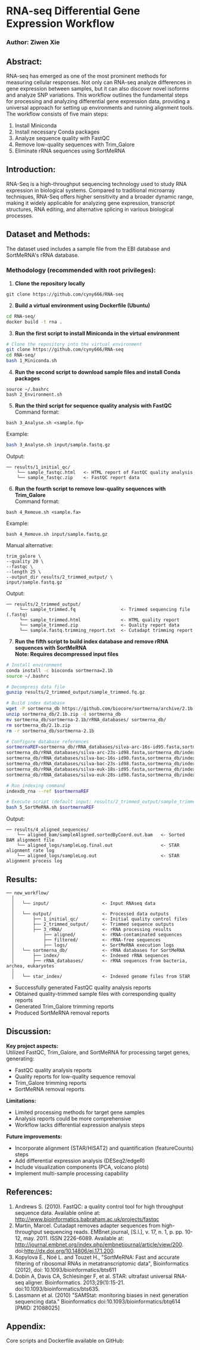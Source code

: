 # RNA-seq Differential Gene Expression Workflow  

### Author: Ziwen Xie  

## Abstract:  

RNA-seq has emerged as one of the most prominent methods for measuring cellular responses. Not only can RNA-seq analyze differences in gene expression between samples, but it can also discover novel isoforms and analyze SNP variations. This workflow outlines the fundamental steps for processing and analyzing differential gene expression data, providing a universal approach for setting up environments and running alignment tools. The workflow consists of five main steps:  
1. Install Miniconda  
2. Install necessary Conda packages  
3. Analyze sequence quality with FastQC  
4. Remove low-quality sequences with Trim_Galore  
5. Eliminate rRNA sequences using SortMeRNA  

## Introduction:  

RNA-Seq is a high-throughput sequencing technology used to study RNA expression in biological systems. Compared to traditional microarray techniques, RNA-Seq offers higher sensitivity and a broader dynamic range, making it widely applicable for analyzing gene expression, transcript structures, RNA editing, and alternative splicing in various biological processes.  

## Dataset and Methods:  

The dataset used includes a sample file from the EBI database and SortMeRNA's rRNA database.  

### Methodology (recommended with root privileges):  

1. **Clone the repository locally**  
```shell
git clone https://github.com/cyny666/RNA-seq
```

2. **Build a virtual environment using Dockerfile (Ubuntu)**  
```sh
cd RNA-seq/
docker build -t rna .
```

3. **Run the first script to install Miniconda in the virtual environment**  
```sh
# Clone the repository into the virtual environment
git clone https://github.com/cyny666/RNA-seq
cd RNA-seq/
bash 1_Miniconda.sh 
```

4. **Run the second script to download sample files and install Conda packages**  
```shell
source ~/.bashrc
bash 2_Environment.sh 
```

5. **Run the third script for sequence quality analysis with FastQC**  
Command format:  
```shell
bash 3_Analyse.sh <sample.fq> 
```  
Example:  
```sh
bash 3_Analyse.sh input/sample.fastq.gz
```  
Output:  
```
── results/1_initial_qc/
    └── sample_fastqc.html   <- HTML report of FastQC quality analysis
    └── sample_fastqc.zip    <- FastQC report data
```

6. **Run the fourth script to remove low-quality sequences with Trim_Galore**  
Command format:  
```shell
bash 4_Remove.sh <sample.fa>
```  
Example:  
```shell
bash 4_Remove.sh input/sample.fastq.gz
```  
Manual alternative:  
```shell
trim_galore \
--quality 20 \
--fastqc \
--length 25 \
--output_dir results/2_trimmed_output/ \
input/sample.fastq.gz
```  
Output:  
```
── results/2_trimmed_output/
     └── sample_trimmed.fq                 <- Trimmed sequencing file (.fastq)
     └── sample_trimmed.html               <- HTML quality report
     └── sample_trimmed.zip                <- Quality report data
     └── sample.fastq.trimming_report.txt  <- Cutadapt trimming report
```

7. **Run the fifth script to build index database and remove rRNA sequences with SortMeRNA**  
**Note: Requires decompressed input files**  
```sh
# Install environment
conda install -c bioconda sortmerna=2.1b
source ~/.bashrc

# Decompress data file
gunzip results/2_trimmed_output/sample_trimmed.fq.gz 

# Build index database
wget -P sortmerna_db https://github.com/biocore/sortmerna/archive/2.1b.zip
unzip sortmerna_db/2.1b.zip -d sortmerna_db
mv sortmerna_db/sortmerna-2.1b/rRNA_databases/ sortmerna_db/
rm sortmerna_db/2.1b.zip
rm -r sortmerna_db/sortmerna-2.1b

# Configure database references
sortmernaREF=sortmerna_db/rRNA_databases/silva-arc-16s-id95.fasta,sortmerna_db/index/silva-arc-16s-id95:\
sortmerna_db/rRNA_databases/silva-arc-23s-id98.fasta,sortmerna_db/index/silva-arc-23s-id98:\
sortmerna_db/rRNA_databases/silva-bac-16s-id90.fasta,sortmerna_db/index/silva-bac-16s-id95:\
sortmerna_db/rRNA_databases/silva-bac-23s-id98.fasta,sortmerna_db/index/silva-bac-23s-id98:\
sortmerna_db/rRNA_databases/silva-euk-18s-id95.fasta,sortmerna_db/index/silva-euk-18s-id95:\
sortmerna_db/rRNA_databases/silva-euk-28s-id98.fasta,sortmerna_db/index/silva-euk-28s-id98

# Run indexing command
indexdb_rna --ref $sortmernaREF

# Execute script (default input: results/2_trimmed_output/sample_trimmed.fq)
bash 5_SortMeRNA.sh $sortmernaREF
```  
Output:  
```
── results/4_aligned_sequences/
    └── aligned_bam/sampleAligned.sortedByCoord.out.bam   <- Sorted BAM alignment file
    └── aligned_logs/sampleLog.final.out                  <- STAR alignment rate log
    └── aligned_logs/sampleLog.out                        <- STAR alignment process log
```

## Results:  

```
── new_workflow/
  │  
  │   └── input/                    <- Input RNAseq data
  │  
  │   └── output/                   <- Processed data outputs
  │       ├── 1_initial_qc/         <- Initial quality control files
  │       ├── 2_trimmed_output/     <- Trimmed sequence outputs
  │       ├── 3_rRNA/               <- rRNA processing results
  │           ├── aligned/          <- rRNA-contaminated sequences
  │           ├── filtered/         <- rRNA-free sequences
  │           ├── logs/             <- SortMeRNA execution logs
  │   └── sortmerna_db/             <- rRNA databases for SortMeRNA
  │       ├── index/                <- Indexed rRNA sequences
  │       ├── rRNA_databases/       <- rRNA sequences from bacteria, archea, eukaryotes
  │  
  │   └── star_index/               <- Indexed genome files from STAR 
```

* Successfully generated FastQC quality analysis reports  
* Obtained quality-trimmed sample files with corresponding quality reports  
* Generated Trim_Galore trimming reports  
* Produced SortMeRNA removal reports  

## Discussion:  

**Key project aspects:**  
Utilized FastQC, Trim_Galore, and SortMeRNA for processing target genes, generating:  
- FastQC quality analysis reports  
- Quality reports for low-quality sequence removal  
- Trim_Galore trimming reports  
- SortMeRNA removal reports  

**Limitations:**  
- Limited processing methods for target gene samples  
- Analysis reports could be more comprehensive  
- Workflow lacks differential expression analysis steps  

**Future improvements:**  
- Incorporate alignment (STAR/HISAT2) and quantification (featureCounts) steps  
- Add differential expression analysis (DESeq2/edgeR)  
- Include visualization components (PCA, volcano plots)  
- Implement multi-sample processing capability  

## References:  

1. Andrews S. (2010). FastQC: a quality control tool for high throughput sequence data. Available online at: http://www.bioinformatics.babraham.ac.uk/projects/fastqc  
2. Martin, Marcel. Cutadapt removes adapter sequences from high-throughput sequencing reads. EMBnet.journal, [S.l.], v. 17, n. 1, p. pp. 10-12, may. 2011. ISSN 2226-6089. Available at: http://journal.embnet.org/index.php/embnetjournal/article/view/200. doi:http://dx.doi.org/10.14806/ej.17.1.200.  
3. Kopylova E., Noé L. and Touzet H., "SortMeRNA: Fast and accurate filtering of ribosomal RNAs in metatranscriptomic data", Bioinformatics (2012), doi: 10.1093/bioinformatics/bts611  
4. Dobin A, Davis CA, Schlesinger F, et al. STAR: ultrafast universal RNA-seq aligner. Bioinformatics. 2013;29(1):15-21. doi:10.1093/bioinformatics/bts635.  
5. Lassmann et al. (2010) "SAMStat: monitoring biases in next generation sequencing data." Bioinformatics doi:10.1093/bioinformatics/btq614 [PMID: 21088025]  

## Appendix:  

Core scripts and Dockerfile available on GitHub:
